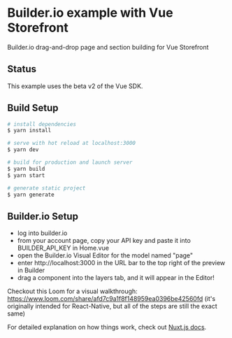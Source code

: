 # Builder.io example with Vue Storefront

Builder.io drag-and-drop page and section building for Vue Storefront

## Status
This example uses the beta v2 of the Vue SDK.

## Build Setup

``` bash
# install dependencies
$ yarn install

# serve with hot reload at localhost:3000
$ yarn dev

# build for production and launch server
$ yarn build
$ yarn start

# generate static project
$ yarn generate
```

## Builder.io Setup

- log into builder.io
- from your account page, copy your API key and paste it into BUILDER_API_KEY in Home.vue
- open the Builder.io Visual Editor for the model named "page"
- enter http://localhost:3000 in the URL bar to the top right of the preview in Builder
- drag a component into the layers tab, and it will appear in the Editor!

Checkout this Loom for a visual walkthrough: https://www.loom.com/share/afd7c9a1f8f148959ea0396be42560fd (it's originally intended for React-Native, but all of the steps are still the exact same)


For detailed explanation on how things work, check out [Nuxt.js docs](https://nuxtjs.org).
